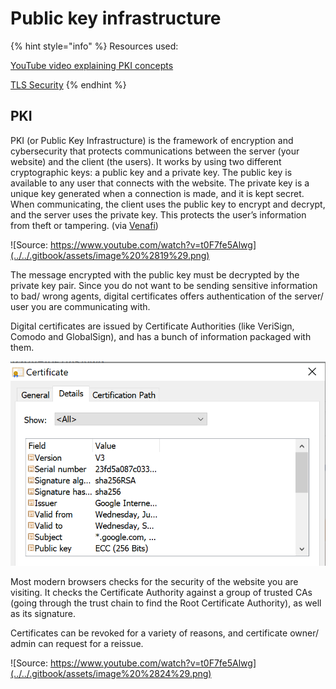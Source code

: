 # Public key infrastructure

{% hint style="info" %}
Resources used: 

[YouTube video explaining PKI concepts](https://www.youtube.com/watch?v=t0F7fe5Alwg)

[TLS Security](https://www.acunetix.com/blog/articles/tls-security-what-is-tls-ssl-part-1/)
{% endhint %}

## PKI

PKI \(or Public Key Infrastructure\) is the framework of encryption and cybersecurity that protects communications between the server \(your website\) and the client \(the users\). It works by using two different cryptographic keys: a public key and a private key. The public key is available to any user that connects with the website. The private key is a unique key generated when a connection is made, and it is kept secret. When communicating, the client uses the public key to encrypt and decrypt, and the server uses the private key. This protects the user’s information from theft or tampering. \(via [Venafi](https://www.venafi.com/education-center/pki/how-does-pki-work)\)

![Source: https://www.youtube.com/watch?v=t0F7fe5Alwg](../../.gitbook/assets/image%20%2819%29.png)

The message encrypted with the public key must be decrypted by the private key pair. Since you do not want to be sending sensitive information to bad/ wrong agents, digital certificates offers authentication of the server/ user you are communicating with.

Digital certificates are issued by Certificate Authorities \(like VeriSign, Comodo and GlobalSign\), and has a bunch of information packaged with them. 

![](../../.gitbook/assets/image%20%2817%29.png)

Most modern browsers checks for the security of the website you are visiting. It checks the Certificate Authority against a group of trusted CAs \(going through the trust chain to find the Root Certificate Authority\), as well as its signature.

Certificates can be revoked for a variety of reasons, and certificate owner/ admin can request for a reissue.

![Source: https://www.youtube.com/watch?v=t0F7fe5Alwg](../../.gitbook/assets/image%20%2824%29.png)

